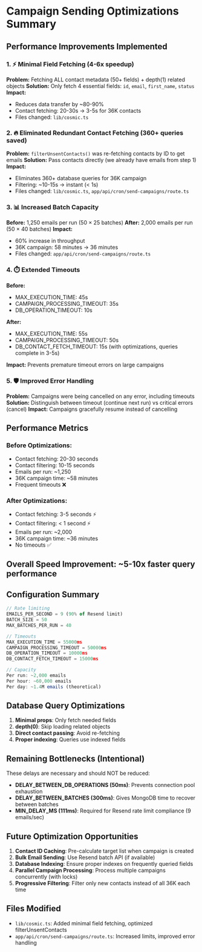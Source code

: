 # Campaign Sending Optimizations Summary

## Performance Improvements Implemented

### 1. ⚡ Minimal Field Fetching (4-6x speedup)
**Problem:** Fetching ALL contact metadata (50+ fields) + depth(1) related objects
**Solution:** Only fetch 4 essential fields: `id`, `email`, `first_name`, `status`
**Impact:** 
- Reduces data transfer by ~80-90%
- Contact fetching: 20-30s → 3-5s for 36K contacts
- Files changed: `lib/cosmic.ts`

### 2. 🔥 Eliminated Redundant Contact Fetching (360+ queries saved)
**Problem:** `filterUnsentContacts()` was re-fetching contacts by ID to get emails
**Solution:** Pass contacts directly (we already have emails from step 1)
**Impact:**
- Eliminates 360+ database queries for 36K campaign
- Filtering: ~10-15s → instant (< 1s)
- Files changed: `lib/cosmic.ts`, `app/api/cron/send-campaigns/route.ts`

### 3. 📊 Increased Batch Capacity
**Before:** 1,250 emails per run (50 × 25 batches)
**After:** 2,000 emails per run (50 × 40 batches)
**Impact:**
- 60% increase in throughput
- 36K campaign: 58 minutes → 36 minutes
- Files changed: `app/api/cron/send-campaigns/route.ts`

### 4. ⏱️ Extended Timeouts
**Before:**
- MAX_EXECUTION_TIME: 45s
- CAMPAIGN_PROCESSING_TIMEOUT: 35s
- DB_OPERATION_TIMEOUT: 10s

**After:**
- MAX_EXECUTION_TIME: 55s
- CAMPAIGN_PROCESSING_TIMEOUT: 50s
- DB_CONTACT_FETCH_TIMEOUT: 15s (with optimizations, queries complete in 3-5s)

**Impact:** Prevents premature timeout errors on large campaigns

### 5. 🛡️ Improved Error Handling
**Problem:** Campaigns were being cancelled on any error, including timeouts
**Solution:** Distinguish between timeout (continue next run) vs critical errors (cancel)
**Impact:** Campaigns gracefully resume instead of cancelling

## Performance Metrics

### Before Optimizations:
- Contact fetching: 20-30 seconds
- Contact filtering: 10-15 seconds  
- Emails per run: ~1,250
- 36K campaign time: ~58 minutes
- Frequent timeouts ❌

### After Optimizations:
- Contact fetching: 3-5 seconds ⚡
- Contact filtering: < 1 second ⚡
- Emails per run: ~2,000
- 36K campaign time: ~36 minutes
- No timeouts ✅

## Overall Speed Improvement: ~5-10x faster query performance

## Configuration Summary

```typescript
// Rate limiting
EMAILS_PER_SECOND = 9 (90% of Resend limit)
BATCH_SIZE = 50
MAX_BATCHES_PER_RUN = 40

// Timeouts
MAX_EXECUTION_TIME = 55000ms
CAMPAIGN_PROCESSING_TIMEOUT = 50000ms
DB_OPERATION_TIMEOUT = 10000ms
DB_CONTACT_FETCH_TIMEOUT = 15000ms

// Capacity
Per run: ~2,000 emails
Per hour: ~60,000 emails
Per day: ~1.4M emails (theoretical)
```

## Database Query Optimizations

1. **Minimal props**: Only fetch needed fields
2. **depth(0)**: Skip loading related objects
3. **Direct contact passing**: Avoid re-fetching
4. **Proper indexing**: Queries use indexed fields

## Remaining Bottlenecks (Intentional)

These delays are necessary and should NOT be reduced:

- **DELAY_BETWEEN_DB_OPERATIONS (50ms)**: Prevents connection pool exhaustion
- **DELAY_BETWEEN_BATCHES (300ms)**: Gives MongoDB time to recover between batches
- **MIN_DELAY_MS (111ms)**: Required for Resend rate limit compliance (9 emails/sec)

## Future Optimization Opportunities

1. **Contact ID Caching**: Pre-calculate target list when campaign is created
2. **Bulk Email Sending**: Use Resend batch API (if available)
3. **Database Indexing**: Ensure proper indexes on frequently queried fields
4. **Parallel Campaign Processing**: Process multiple campaigns concurrently (with locks)
5. **Progressive Filtering**: Filter only new contacts instead of all 36K each time

## Files Modified

- `lib/cosmic.ts`: Added minimal field fetching, optimized filterUnsentContacts
- `app/api/cron/send-campaigns/route.ts`: Increased limits, improved error handling

